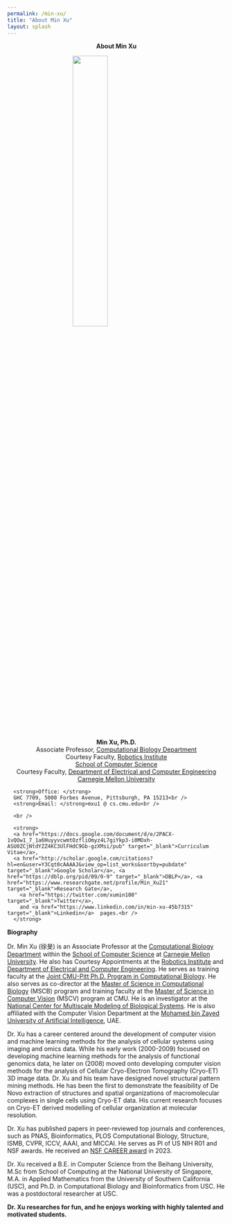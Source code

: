 ```yaml
---
permalink: /min-xu/
title: "About Min Xu"
layout: splash
---
```

<p class="topic" style="text-align: center;"><strong>About Min Xu</strong></p>

  <img class="image" src="https://xulabs.github.io/images/min-xu-2025.jpg" style="display:block; margin:auto; width: 40%; height: auto;">
  <p style="text-align: center;">
      <strong>Min Xu, Ph.D.</strong><br />
      Associate Professor, <a href="http://cbd.cmu.edu" target="_blank">Computational Biology Department</a><br />
      Courtesy Faculty, <a href="http://www.ri.cmu.edu" target="_blank"> Robotics Institute </a><br />
      <a href="http://cs.cmu.edu" target="_blank">School of Computer Science</a> <br />
      Courtesy Faculty, <a href="http://www.ece.cmu.edu" target="_blank"> Department of Electrical and Computer Engineering </a><br />
      <a href="http://www.cmu.edu" target="_blank">Carnegie Mellon University</a><br />

      <strong>Office: </strong>
      GHC 7709, 5000 Forbes Avenue, Pittsburgh, PA 15213<br />
      <strong>Email: </strong>mxu1 @ cs.cmu.edu<br />
  
      <br />

      <strong>
      <a href="https://docs.google.com/document/d/e/2PACX-1vQOw1_7_1a6HuyyvcwmtOzfliOmyz4L7giYkp3-i0MOxh-ASU0ZCjNtdYZZ4KC3UlFHdC9Gb-gzXMsi/pub" target="_blank">Curriculum Vitae</a>,
      <a href="http://scholar.google.com/citations?hl=en&user=Y3Cqt0cAAAAJ&view_op=list_works&sortby=pubdate" target="_blank">Google Scholar</a>, <a href="https://dblp.org/pid/09/0-9" target="_blank">DBLP</a>, <a href="https://www.researchgate.net/profile/Min_Xu21" target="_blank">Research Gate</a>,
        <a href="https://twitter.com/xumin100" target="_blank">Twitter</a>, 
        and <a href="https://www.linkedin.com/in/min-xu-45b7315" target="_blank">Linkedin</a>  pages.<br />
      </strong>
  </p>

**Biography**

Dr. Min Xu (徐旻) is an Associate Professor at the [Computational Biology Department](http://cbd.cmu.edu) within the [School of Computer Science](https://www.cs.cmu.edu) at [Carnegie Mellon University](http://www.cmu.edu). He also has Courtesy Appointments at the [Robotics Institute](https://www.ri.cmu.edu) and [Department of Electrical and Computer Engineering](http://www.ece.cmu.edu). 
He serves as training faculty at the [Joint CMU-Pitt Ph.D. Program in Computational Biology](http://www.compbio.cmu.edu). He also serves as co-director at the [Master of Science in Computational Biology](https://www.cmu.edu/ms-compbio/people/index.html) (MSCB) program and training faculty at the [Master of Science in Computer Vision](https://www.ri.cmu.edu/education/academic-programs/master-of-science-computer-vision) (MSCV) program at CMU. He is an investigator at the [National Center for Multiscale Modeling of Biological Systems](https://mmbios.pitt.edu). He is also affiliated with the Computer Vision Department at the [Mohamed bin Zayed University of Artificial Intelligence](https://mbzuai.ac.ae/), UAE.

Dr. Xu has a career centered around the development of computer vision and machine learning methods for the analysis of cellular systems using imaging and omics data. While his early work (2000-2009) focused on developing machine learning methods for the analysis of functional genomics data, he later on (2008) moved onto developing computer vision methods for the analysis of Cellular Cryo-Electron Tomography (Cryo-ET) 3D image data. Dr. Xu and his team have designed novel structural pattern mining methods. He has been the first to demonstrate the feasibility of De Novo extraction of structures and spatial organizations of macromolecular complexes in single cells using Cryo-ET data. His current research focuses on Cryo-ET derived modelling of cellular organization at molecular resolution.

Dr. Xu has published papers in peer-reviewed top journals and conferences, such as PNAS, Bioinformatics, PLOS Computational Biology, Structure, ISMB, CVPR, ICCV, AAAI, and MICCAI. He serves as PI of US NIH R01 and NSF awards. He received an [NSF CAREER award](https://www.nsf.gov/awardsearch/showAward?AWD_ID=2238093) in 2023.

Dr. Xu received a B.E. in Computer Science from the Beihang University, M.Sc from School of Computing at the National University of Singapore, M.A. in Applied Mathematics from the University of Southern California (USC), and Ph.D. in Computational Biology and Bioinformatics from USC. He was a postdoctoral researcher at USC.

**Dr. Xu researches for fun, and he enjoys working with highly talented and motivated students.**
